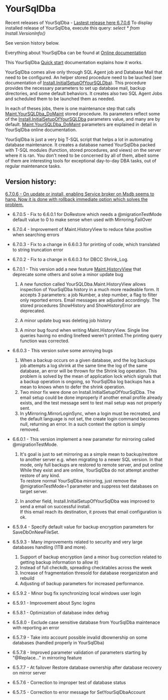 # YourSqlDba

Recent releases of YourSqlDba - [Lastest release here 6.7.0.6](YourSQLDba_InstallOrUpdateScript.sql?raw=true)
To display installed release of YourSqlDba, execute this query: 
*select * from Install.VersionInfo()*

See version history below.

Everything about YourSqlDba can be found at [Online documentation](https://tinyurl.com/YourSqlDba)

This YourSqlDba [Quick start](https://tinyurl.com/YSDBAQuickStart) documentation explains how it works.  

YourSqlDba comes alive only through SQL Agent job and Database Mail that need to be configured. An helper stored procedure need to be lauched (see documentation of 
 [Install.InitialSetupOfYourSQLDba](https://tinyurl.com/YSDInitSetup)). This procedure  provides the necessary parameters to set up database mail, backup directories, and some default behaviors. It creates also two SQL Agent Jobs and scheduled them to be launched them as needed.

In each of theses jobs, there is one maintenance step that calls [Maint.YourSQLDba_DoMaint](https://tinyurl.com/YSDDoMaint) stored procedure. Its parameters reflect some of the [Install.InitialSetupOfYourSQLDba](https://tinyurl.com/YSDInitSetup) parameters value, and many are by default.  [Maint.YourSQLDba_DoMaint](https://tinyurl.com/YSDDoMaint) parameters are explained in detail in YourSqlDba online documentation.

YourSqlDba is just a very big T-SQL script that helps a lot in automating database maintenance. 
It creates a database named YourSqlDba packed with T-SQL modules (function, stored procedures, and views) on the server where it is ran. You don't need to be concerned by all of them, albeit some of them are interesting tools for exceptional day-to-day DBA tasks, out of regular maintenance tasks.

## Version history:

[6.7.0.6 - On update or install, enabling Service broker on Msdb seems to hang. Now it is done with rollback immediate option which solves the problem.](https://raw.githubusercontent.com/pelsql/YourSqlDba/0abcc636c9405e0ebefaadd93a71d85c8b7e9479/YourSQLDba_InstallOrUpdateScript.sql)
* 6.7.0.5 - Fix to 6.6.0.1 for DoRestore which needs a @migrationTestMode default value to 0 to make sense when used with Mirroring.FailOver
* 6.7.0.4 - Improvement of Maint.HistoryView to reduce false positive when searching errors
* 6.7.0.3 - Fix to a change in 6.6.0.3 for printing of code, which translated to string truncation error
* 6.7.0.2 - Fix to a change in 6.6.0.3 for DBCC Shrink_Log.  

* 6.7.0.1 - This version add a new feature [Maint.HistoryView](https://tinyurl.com/2byndy8d) that deprecate some others and solve a minor update bug
  1) A new function called YourSQLDba.Maint.HistoryView allows inspection of YourSqlDba history in a much more readeable form. It accepts 3 parameters: a job Number, a step number, a flag to filter only reported errors. Email messages are adjusted accordingly. The stored procedures ShowHistory and ShowHistoryError are deprecated.

  2) A minor update bug was deleting job history
  3) A minor bug found when writing Maint.HistoryView. Single line queries having no ending linefeed weren't printed.The printing query function was corrected.

* 6.6.0.3 - This version solve some annoying bugs
  1) When a backup occurs on a given database, and the log backups job attempts a log shrink at the same time
     the log of the same database, an error will be thrown for the Shrink log operation. This problem is solved by the mean
     of application lock which signals that a backup operation is ongoing, so YourSqlDba log backups has a mean to knows 
     when to defer the shrink operation.
  2) Two minor fix were done on Install.InitialSetupOfYourSqlDba. The email setup could be done improperly if another email
     profile already exists, and the test message sent to test mail setup was not properly sent.
  3) In yMirroring.MirrorLoginSync, when a login must be recreated, and the default language is not set, the 
     create login command becomes null, returning an error. In a such context the option is simply removed.

* 6.6.0.1 -  This version implement a new parameter for mirroring called @migrationTestMode.
  1) It's goal is just to set mirroring as a simple mean to backup/restore to another server
  e.g. when migrating to a newer SQL version. In that mode, only full backups are restored to remote server, and put online
  While they exist and are online, YourSqlDba do not attempt another restore of any kind.  
  To restore normal YourSqlDba mirroring, just remove the @migrationTestMode=1 parameter and suppress 
  test databases on target server.

  2) In another field, Install.InitialSetupOfYourSqlDba was improved to send a email on successful install.  
  If this email reach its destination, it proves that email configuration is ok.

* 6.5.9.4 - Specify default value for backup encryption parameters for SaveDbOnNewFileSet.
* 6.5.9.3 - Many improvements related to security and very large databases handling (1TB and more). 
  1) Support of backup encryption (and a minor bug correction related to getting backup information to allow it)
  2) Instead of full checkdb, spreading checktables across the  week
  3) Increase of  fragmentation thresold for database reorganizaton and rebuild
  4) Adjusting of backup parameters for increased performance.
* 6.5.9.2 - Minor bug fix synchronizing local windows user login
* 6.5.9.1 - Improvement about Sync logins 
* 6.5.8.1 - Optimization of database index defrag
* 6.5.8.0 - Exclude case sensitive database from YourSqlDba maintenace with reporting an error
* 6.5.7.9 - Take into account possible invalid dbownership on some databases (handled properly in YourSqlDba) 
* 6.5.7.8 - Improved parameter validation of parameters starting by "@Replace..." in mirroring feature  
* 6.5.7.7 - At failover Restore database ownership after database recovery on mirror server  
* 6.5.7.6 - Correction to improper test of database status   
* 6.5.7.5 - Correction to error message for SetYourSqlDbaAccount
